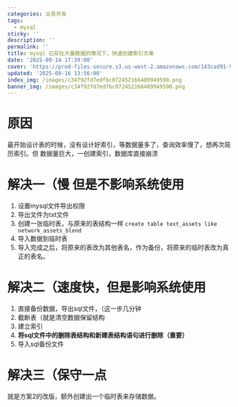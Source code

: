 ```yaml
---
categories: 业务开发
tags:
  - mysql
sticky: ''
description: ''
permalink: ''
title: mysql 已存在大量数据的情况下，快速创建索引方案
date: '2025-09-14 17:39:00'
cover: 'https://prod-files-secure.s3.us-west-2.amazonaws.com/143cad91-961b-48b0-82dc-78fbb6eb5abe/988b7974-cdc2-4e9f-acbd-04f3a00dd49f/63190571_p0.png?X-Amz-Algorithm=AWS4-HMAC-SHA256&X-Amz-Content-Sha256=UNSIGNED-PAYLOAD&X-Amz-Credential=ASIAZI2LB466W2V7VOLQ%2F20250919%2Fus-west-2%2Fs3%2Faws4_request&X-Amz-Date=20250919T170049Z&X-Amz-Expires=3600&X-Amz-Security-Token=IQoJb3JpZ2luX2VjEGEaCXVzLXdlc3QtMiJHMEUCIQCQB4GQ72634WcbM7VURxyLuDhaujhS%2FpXTEgYb6BuG0AIgYgmVvizYgM3surNmv6018dQ6x6IGWI48AD9FRRig6eMqiAQI2v%2F%2F%2F%2F%2F%2F%2F%2F%2F%2FARAAGgw2Mzc0MjMxODM4MDUiDBGwaWUwaMZANYkEdyrcAwJUnEMe485HiuIg8opDRlE2ZoNrfYz6pzU%2BsW9mp01R1qOE3xLY4WCdqugb0zig0wKQk1V5qt9Gv23qh6UwdIYcOUrDwHeKrLDIQnpRYNbabVPF4favNn92dXTy0pV5gb782ISxq6cNsC0d3Tus52qx8eXSlzivwgEWN%2BA2H2hi%2B%2Bl6AA%2B1R0Fgf6cORs3efHv34hQupe%2BR5%2B7UpPBrbwyDLD%2Bvtk12dpD48k9TAeQo8ENhsx4RWeamzfRnknV%2BoVHi65f8oivhXpgEn%2B3xt6SLd%2BJsWFRHae2goWuPZMiHvwRNvzoNuFz4IMpOC29eyTdznJO7oExiBmGxnnGzdGpJPeAtuPkFfhx7%2BqipZxKO%2BBS3m5%2FBHfNzIFa3fee%2FIq6o6Y%2BzZhYGTAOjDZzAJWJX5Wjgg9RzSsYIwLjWGd1pOMGtCOGvkLNi667px52CNQcePATWHAwd5XKvZ9RuI0qjhyx5aTGvj4Y%2F8CMX3OA9Gc2Soqfn5Pkv3ypBKt%2BJA1L4Wg0bMMaBODJflfuh%2FS9ayR9LmgZFtxd6m2LdYX5kNxwWUVNIs5D5oZ0ggRMBUvrPqAUG%2FygSszsClXvhU32Gz8kz4%2BBJh1y3bwLYdIHbWBXNIz2sD1OHqF7AMNaKtsYGOqUBoy2LVxhYGq5dWtF2klvyIFSuQ7F8b4Jgpu%2FYLfvWawuvKe0u%2Frxmit6tgq4XoGMoAPVYkG56BUQ0tAVRI%2Bu2k8vwBMMlYCnfvufniJHMvsi9rvOmjwZ7OSkHdYaP488LPBqnWaOH0OqsY5ckJMlxCDmWrLEqNSpBnyOS0cQLKqEi8AxkxRa552CdFzZly3nDV1qhhiDfw9jvx7K6xMGsMJqXUvmX&X-Amz-Signature=644f2c9f375355010698c3e749ff5236ea8a98e8609a6b60a06bed5f11b593dd&X-Amz-SignedHeaders=host&x-amz-checksum-mode=ENABLED&x-id=GetObject'
updated: '2025-09-16 13:56:00'
index_img: /images/c34f92fd7edfbc072452166489949590.png
banner_img: /images/c34f92fd7edfbc072452166489949590.png
---
```


# 原因


最开始设计表的时候，没有设计好索引，等数据量多了，查询效率慢了，想再次简历索引。但 数据量巨大，一创建索引，数据库直接崩溃


# 解决一（慢 但是不影响系统使用

1. 设置mysql文件导出权限
2. 导出文件为txt文件
3. 创建一张临时表，与原来的表结构一样 `create table text_assets like network_assets_blend`
4. 导入数据到临时表
5. 导入完成之后，将原来的表改为其他表名，作为备份，将原来的临时表改为真正的表名。

# 解决二（速度快，但是影响系统使用

1. 直接备份数据，导出sql文件，（这一步几分钟
2. 截断表（就是清空数据保留结构
3. 建立索引
4. **将sql文件中的删除表结构和新建表结构语句进行删除（重要）**
5. 导入sql备份文件

# 解决三（保守一点


就是方案2的改版，额外创建出一个临时表来存储数据。

